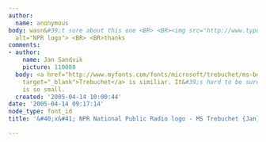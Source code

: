 ```yaml
---
author:
  name: anonymous
body: wasn&#39;t sure about this one <BR> <BR><img src="http://www.typophile.com/forums/messages/83/69716.gif"
  alt="NPR logo"> <BR> <BR>thanks
comments:
- author:
    name: Jan Sandvik
    picture: 110080
  body: <a href="http://www.myfonts.com/fonts/microsoft/trebuchet/ms-bold/testdrive.html?s=n+p+r&amp;p=72"
    target="_blank">Trebuchet</a> is similiar. It&#39;s hard to be sure, the sample
    is so small.
  created: '2005-04-14 10:00:44'
date: '2005-04-14 09:17:14'
node_type: font_id
title: '&#40;x&#41; NPR National Public Radio logo - MS Trebuchet {Jan}'

---
```

